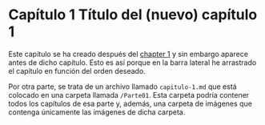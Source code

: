 # Capítulo 1 Título del \(nuevo\) capítulo 1

Este capítulo se ha creado después del [chapter 1](/chapter1.md) y sin embargo aparece antes de dicho capítulo. Esto es así porque en la barra lateral he arrastrado el capítulo en función del orden deseado.

Por otra parte, se trata de un archivo llamado `capitulo-1.md` que está colocado en una carpeta llamada `/Parte01`. Esta carpeta podría contener todos los capítulos de esa parte y, además, una carpeta de imágenes que contenga únicamente las imágenes de dicha carpeta.

